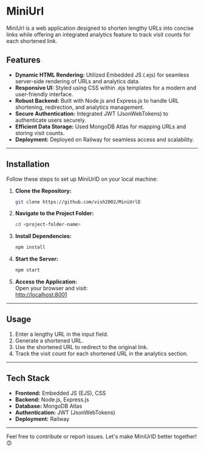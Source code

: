 # MiniUrl

MiniUrl is a web application designed to shorten lengthy URLs into concise links while offering an integrated analytics feature to track visit counts for each shortened link.  

## Features  
- **Dynamic HTML Rendering:** Utilized Embedded JS (.ejs) for seamless server-side rendering of URLs and analytics data.  
- **Responsive UI:** Styled using CSS within .ejs templates for a modern and user-friendly interface.  
- **Robust Backend:** Built with Node.js and Express.js to handle URL shortening, redirection, and analytics management.  
- **Secure Authentication:** Integrated JWT (JsonWebTokens) to authenticate users securely.  
- **Efficient Data Storage:** Used MongoDB Atlas for mapping URLs and storing visit counts.  
- **Deployment:** Deployed on Railway for seamless access and scalability.  

---

## Installation  

Follow these steps to set up MiniUrlD on your local machine:  

1. **Clone the Repository:**  
   ```bash  
   git clone https://github.com/vish2002/MiniUrlD
   ```  

2. **Navigate to the Project Folder:**  
   ```bash  
   cd <project-folder-name>  
   ```  

3. **Install Dependencies:**  
   ```bash  
   npm install  
   ```
    

4. **Start the Server:**  
   ```bash  
   npm start  
   ```  

5. **Access the Application:**  
   Open your browser and visit:  
   [http://localhost:8001](http://localhost:8001)  

---

## Usage  

1. Enter a lengthy URL in the input field.  
2. Generate a shortened URL.  
3. Use the shortened URL to redirect to the original link.  
4. Track the visit count for each shortened URL in the analytics section.  

---

## Tech Stack  

- **Frontend:** Embedded JS (EJS), CSS  
- **Backend:** Node.js, Express.js  
- **Database:** MongoDB Atlas  
- **Authentication:** JWT (JsonWebTokens)  
- **Deployment:** Railway  

---

Feel free to contribute or report issues. Let's make MiniUrlD better together! 😊  
